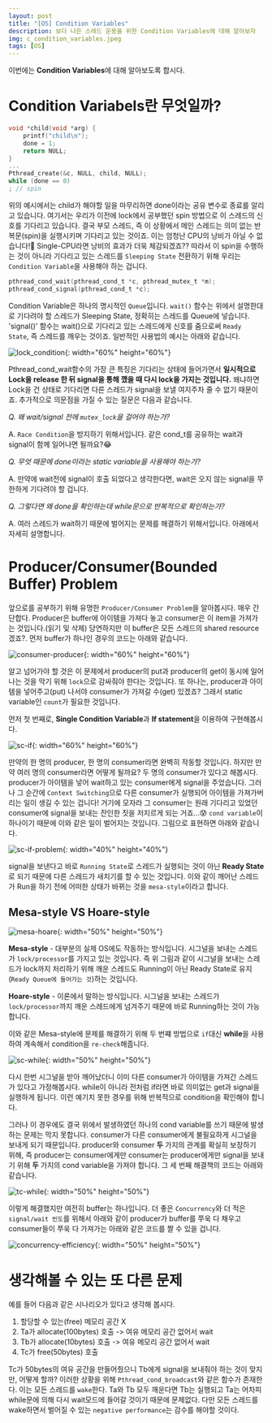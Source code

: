 ```yaml
---
layout: post
title: "[OS] Condition Variables"
description: 보다 나은 스레드 운용을 위한 Condition Variables에 대해 알아보자
img: c_condition_variables.jpeg
tags: [OS]
---
```


이번에는 **Condition Variables**에 대해 알아보도록 합시다.

# Condition Variabels란 무엇일까?

```c
void *child(void *arg) {
    printf("child\n");
    done = 1;
    return NULL;
}
...
Pthread_create(&c, NULL, child, NULL);
while (done == 0)
; // spin
```

위의 예시에서는 child가 해야할 일을 마무리하면 done이라는 공유 변수로 종료를 알리고 있습니다. 여기서는 우리가 이전에 lock에서 공부했던 spin 방법으로 이 스레드의 신호를 기다리고 있습니다. 결국 부모 스레드, 즉 이 상황에서 메인 스레드는 의미 없는 반복문(spin)을 실행시키며 기다리고 있는 것이죠. 이는 엄청난 CPU의 낭비가 아닐 수 없습니다!:triumph: Single-CPU라면 낭비의 효과가 더욱 체감되겠죠?? 따라서 이 spin을 수행하는 것이 아니라 기다리고 있는 스레드를 `Sleeping State` 전환하기 위해 우리는 `Condition Variable`을 사용해야 하는 겁니다.

```c
pthread_cond_wait(pthread_cond_t *c, pthread_mutex_t *m);
pthread_cond_signal(pthread_cond_t *c);
```

Condition Variable은 하나의 명시적인 `Queue`입니다. `wait()` 함수는 위에서 설명한대로 기다려야 할 스레드가 Sleeping State, 정확히는 스레드를 Queue에 넣습니다. 'signal()' 함수는 wait()으로 기다리고 있는 스레드에게 신호를 줌으로써 `Ready State`, 즉 스레드를 깨우는 것이죠. 일반적인 사용법의 예시는 아래와 같습니다.

![lock_condition](/assets/img/os-condition-variable/lock_condition.png){: width="60%" height="60%"}

Pthread_cond_wait함수의 가장 큰 특징은 기다리는 상태에 들어가면서 **일시적으로 Lock을 release 한 뒤 signal을 통해 깼을 때 다시 lock을 가지는 것입니다.** 왜냐하면 Lock을 건 상태로 기다리면 다른 스레드가 signal을 보낼 여지주차 줄 수 없기 때문이죠. 추가적으로 의문점을 가질 수 있는 질문은 다음과 같습니다.

*Q. 왜 wait/signal 전에 `mutex_lock`을 걸어야 하는가?*

A. `Race Condition`을 방지하기 위해서입니다. 같은 cond_t를 공유하는 wait과 signal이 함께 일어나면 될까요?:joy:

*Q. 무엇 때문에 done이라는 static variable을 사용해야 하는가?*

A. 만약에 wait전에 signal이 호출 되었다고 생각한다면, wait은 오지 않는 signal을 무한하게 기다려야 할 겁니다.

*Q. 그렇다면 왜 done을 확인하는데 while문으로 반복적으로 확인하는가?*

A. 여러 스레드가 wait하기 때문에 벌어지는 문제를 해결하기 위해서입니다. 아래에서 자세히 설명합니다.

# Producer/Consumer(Bounded Buffer) Problem

앞으로를 공부하기 위해 유명한 `Producer/Consumer Problem`을 알아봅시다. 매우 간단합다. Producer은 buffer에 아이템을 가져다 놓고 consumer은 이 item을 가져가는 것입니다.(읽기 및 삭제) 당연하지만 이 buffer은 모든 스레드의 shared resource겠죠?. 먼저 buffer가 하나인 경우의 코드는 아래와 같습니다. 

![consumer-producer](/assets/img/os-condition-variable/consumer_producer.png){: width="60%" height="60%"}

알고 넘어가야 할 것은 이 문제에서 producer의 put과 producer의 get이 동시에 일어나는 것을 막기 위해 `lock`으로 감싸줘야 한다는 것입니다. 또 하나는, producer과 아이템을 넣어주고(put) 나서야 consumer가 가져갈 수(get) 있겠죠? 그래서 static variable인 `count`가 필요한 것입니다.

먼저 첫 번째로, **Single Condition Variable**과 **If statement**을 이용하여 구현해봅시다. 

![sc-if](/assets/img/os-condition-variable/sc_if.png){: width="60%" height="60%"}

만약의 한 명의 producer, 한 명의 consumer라면 완벽히 작동할 것입니다. 하지만 만약 여러 명의 consumer라면 어떻게 될까요? 두 명의 consumer가 있다고 해봅시다. producer가 아이템을 넣어 wait하고 있는 consumer에게 signal을 주었습니다. 그러나 그 순간에 `Context Switching`으로 다른 consumer가 실행되어 아이템을 가져가버리는 일이 생길 수 있는 겁니다! 거기에 모자라 그 consumer는 원래  기다리고 있었던 consumer에 signal을 보내는 잔인한 짓을 저지르게 되는 거죠...:cold_sweat: `cond variable`이 하나이기 때문에 이와 같은 일이 벌어지는 것입니다. 그림으로 표현하면 아래와 같습니다.

![sc-if-problem](/assets/img/os-condition-variable/sc_if_problem.png){: width="40%" height="40%"}

signal을 보낸다고 바로 `Running State`로 스레드가 실행되는 것이 아닌 **Ready State**로 되기 때문에 다른 스레드가 새치기를 할 수 있는 것입니다. 이와 같이 깨어난 스레드가 Run을 하기 전에 어떠한 상태가 바뀌는 것을 `mesa-style`이라고 합니다.

## Mesa-style VS Hoare-style

![mesa-hoare](/assets/img/os-condition-variable/mesa_hoare.png){: width="50%" height="50%"}

**Mesa-style** - 대부분의 실제 OS에도 작동하는 방식입니다. 시그널을 보내는 스레드가 `lock/processor`를 가지고 있는 것입니다. 즉 위 그림과 같이 시그널을 보내는 스레드가 lock까지 처리하기 위해 깨운 스레드도 Running이 아닌 Ready State로 유지(`Ready Queue에 들어가는 것`)하는 것입니다. 

**Hoare-style** - 이론에서 말하는 방식입니다. 시그널을 보내는 스레드가 `lock/processor`까지 깨운 스레드에게 넘겨주기 때문에 바로 Running하는 것이 가능합니다.

이와 같은 Mesa-style에 문제를 해결하기 위해 두 번쨰 방법으로 `if`대신 **while**을 사용하여 계속해서 condition을 `re-check`해줍니다.

![sc-while](/assets/img/os-condition-variable/sc_while.png){: width="50%" height="50%"}

다시 한번 시그널을 받아 깨어났더니 이미 다른 consumer가 아이템을 가져간 스레드가 있다고 가정해봅시다. while이 아니라 전처럼 if라면 바로 의미없는 get과 signal을 실행하게 됩니다. 이런 예기치 못한 경우를 위해 반복적으로 condition을 확인해야 합니다.

그러나 이 경우에도 결국 위에서 발생하였던 하나의 cond variable를 쓰기 때문에 발생하는 문제는 막지 못합니다. consumer가 다른 consumer에게 불필요하게 시그널을 보내게 되기 때문입니다. producer와 consumer **두** 가지의 관계를 확실히 보장하기 위해, 즉 producer는 consumer에게만 consumer는 producer에게만 signal을 보내기 위해 **두** 가지의 cond variable을 가져야 합니다. 그 세 번째 해결책의 코드는 아래와 같습니다. 

![tc-while](/assets/img/os-condition-variable/tc_while.png){: width="50%" height="50%"}

이렇게 해결했지만 여전히 buffer는 하나입니다. 더 좋은 `Concurrency`와 더 적은 `signal/wait 빈도`를 위해서 아래와 같이 producer가 buffer를 쭈욱 다 채우고 consumer들이 쭈욱 다 가져가는 아래와 같은 코드를 짤 수 있을 겁니다.

![concurrency-efficiency](/assets/img/os-condition-variable/concurrency_efficiency.png){: width="50%" height="50%"}

# 생각해볼 수 있는 또 다른 문제

예를 들어 다음과 같은 시나리오가 있다고 생각해 봅시다.

1. 할당할 수 있는(free) 메모리 공간 X
2. Ta가 allocate(100bytes) 호출 -> 여유 메모리 공간 없어서 wait
3. Tb가 allocate(10bytes) 호출 -> 여유 메모리 공간 없어서 wait
4. Tc가 free(50bytes) 호출

Tc가 50bytes의 여유 공간을 만들어줬으니 Tb에게 signal을 보내줘야 하는 것이 맞지만, 어떻게 할까? 이러한 상황을 위해 `Pthread_cond_broadcast`와 같은 함수가 존재한다. 이는 모든 스레드를 `wake`한다. Ta와 Tb 모두 깨운다면 Tb는 실행되고 Ta는 어차피 while문에 의해 다시 wait모드에 들어갈 것이기 때문에 문제없다. 다만 모든 스레드를 wake하면서 벌어질 수 있는 `negative performance`는 감수를 해야할 것이다. 



